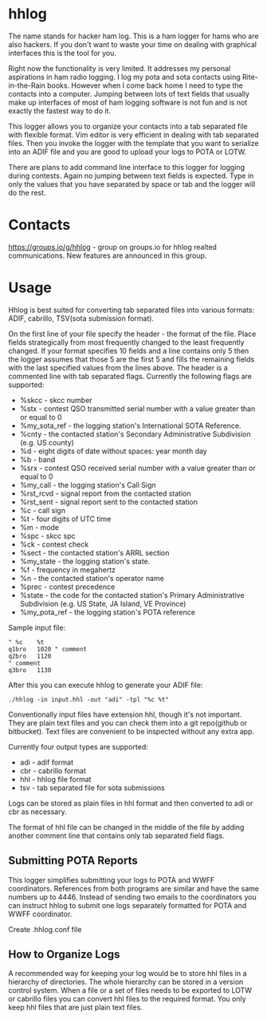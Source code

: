 hhlog
=====

The name stands for hacker ham log. This is a ham logger for hams who are also
hackers. If you don't want to waste your time on dealing with graphical
interfaces this is the tool for you.

Right now the functionality is very limited. It addresses my personal
aspirations in ham radio logging. I log my pota and sota contacts using
Rite-in-the-Rain books. However when I come back home I need to type the
contacts into a computer. Jumping between lots of text fields that usually make
up interfaces of most of ham logging software is not fun and is not exactly the
fastest way to do it.

This logger allows you to organize your contacts into a tab separated file with
flexible format. Vim editor is very efficient in dealing with tab separated
files. Then you invoke the logger with the template that you want to serialize
into an ADIF file and you are good to upload your logs to POTA or LOTW.

There are plans to add command line interface to this logger for logging during
contests. Again no jumping between text fields is expected. Type in only the
values that you have separated by space or tab and the logger will do the rest.

Contacts
========

https://groups.io/g/hhlog - group on groups.io for hhlog realted communications.
New features are announced in this group.

Usage
=====

Hhlog is best suited for converting tab separated files into various formats:
ADIF, cabrillo, TSV(sota submission format).

On the first line of your file specify the header - the format of the file.
Place fields strategically from most frequently changed to the least frequently
changed. If your format specifies 10 fields and a line contains only 5 then the
logger assumes that those 5 are the first 5 and fills the remaining fields with
the last specified values from the lines above. The header is a commented line
with tab separated flags. Currently the following flags are supported:

 - %skcc	- skcc number
 - %stx	- contest QSO transmitted serial number with a value greater than or equal to 0
 - %my_sota_ref	- the logging station's International SOTA Reference.
 - %cnty	- the contacted station's Secondary Administrative Subdivision (e.g. US county)
 - %d	- eight digits of date without spaces: year month day
 - %b	- band
 - %srx	- contest QSO received serial number with a value greater than or equal to 0
 - %my_call	- the logging station's Call Sign
 - %rst_rcvd	- signal report from the contacted station
 - %rst_sent	- signal report sent to the contacted station
 - %c	- call sign
 - %t	- four digits of UTC time
 - %m	- mode
 - %spc	- skcc spc
 - %ck	- contest check
 - %sect	- the contacted station's ARRL section
 - %my_state	- the logging station's state.
 - %f	- frequency in megahertz
 - %n	- the contacted station's operator name
 - %prec	- contest precedence
 - %state	- the code for the contacted station's Primary Administrative Subdivision (e.g. US State, JA Island, VE Province)
 - %my_pota_ref	- the logging station's POTA reference


Sample input file:
```
" %c	%t
q1bro	1020 " comment
q2bro	1120
" comment
q3bro	1130
```

After this you can execute hhlog to generate your ADIF file:

```
./hhlog -in input.hhl -out "adi" -tpl "%c %t"
```

Conventionally input files have extension hhl, though it's not important. They
are plain text files and you can check them into a git repo(github or
bitbucket). Text files are convenient to be inspected without any extra app.

Currently four output types are supported:

 - adi - adif format
 - cbr - cabrillo format
 - hhl - hhlog file format
 - tsv - tab separated file for sota submissions

Logs can be stored as plain files in hhl format and then converted to adi or cbr
as necessary.

The format of hhl file can be changed in the middle of the file by adding
another comment line that contains only tab separated field flags.

Submitting POTA Reports
-----------------------

This logger simplifies submitting your logs to POTA and WWFF coordinators.
References from both programs are similar and have the same numbers up to 4446.
Instead of sending two emails to the coordinators you can instruct hhlog to
submit one logs separately formatted for POTA and WWFF coordinator.

Create .hhlog.conf file

How to Organize Logs
--------------------

A recommended way for keeping your log would be to store hhl files in a
hierarchy of directories. The whole hierarchy can be stored in a version
control system. When a file or a set of files needs to be exported to LOTW or
cabrillo files you can convert hhl files to the required format. You only keep
hhl files that are just plain text files.
